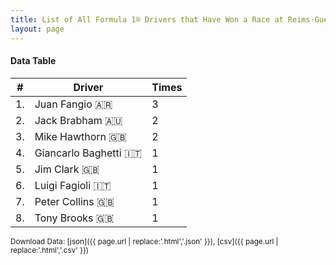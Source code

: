 ```yaml
---
title: List of All Formula 1® Drivers that Have Won a Race at Reims-Gueux
layout: page
---
```


<canvas id="chart" width="400" height="180"></canvas>
<script>
var data = {
    "datasets": [
        {
            "backgroundColor": "#f3a935",
            "borderColor": "#f68639",
            "borderWidth": 1,
            "data": [
                3.0,
                2.0,
                2.0,
                1.0,
                1.0,
                1.0,
                1.0,
                1.0
            ],
            "label": "Times"
        }
    ],
    "labels": [
        "Juan Fangio 🇦🇷",
        "Jack Brabham 🇦🇺",
        "Mike Hawthorn 🇬🇧",
        "Giancarlo Baghetti 🇮🇹",
        "Jim Clark 🇬🇧",
        "Luigi Fagioli 🇮🇹",
        "Peter Collins 🇬🇧",
        "Tony Brooks 🇬🇧"
    ]
};
var options = {
  legend: {
    display: false
  },
  scales: {
    xAxes: [{
      ticks: {
        beginAtZero: true,
        maxRotation: 180,
        display: window.innerWidth > 800
      }
    }],
    yAxes: [{
      ticks: {
        beginAtZero: true
      }
    }]
  },
  onResize: function(chart, size) {
    chart.options.scales.xAxes[0].ticks.display = size.width > 800;
  }
};
new Chart("chart", {
    data: data,
    type: 'bar',
    options: options
});
</script>



#### Data Table

| # | Driver | Times |
|--|--|--|
| 1. | Juan Fangio 🇦🇷 | 3 |
| 2. | Jack Brabham 🇦🇺 | 2 |
| 3. | Mike Hawthorn 🇬🇧 | 2 |
| 4. | Giancarlo Baghetti 🇮🇹 | 1 |
| 5. | Jim Clark 🇬🇧 | 1 |
| 6. | Luigi Fagioli 🇮🇹 | 1 |
| 7. | Peter Collins 🇬🇧 | 1 |
| 8. | Tony Brooks 🇬🇧 | 1 |

<small>Download Data: [json]({{ page.url | replace:'.html','.json' }}), [csv]({{ page.url | replace:'.html','.csv' }})</small>
